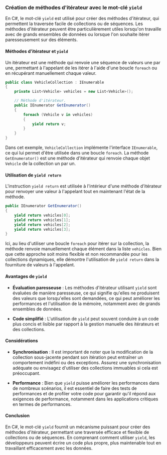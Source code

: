### Création de méthodes d'itérateur avec le mot-clé `yield`

En C#, le mot-clé `yield` est utilisé pour créer des méthodes d'itérateur, qui permettent la traversée facile de collections ou de séquences. Les méthodes d'itérateur peuvent être particulièrement utiles lorsqu'on travaille avec de grands ensembles de données ou lorsque l'on souhaite itérer paresseusement sur des éléments.

#### Méthodes d'itérateur et `yield`

Un itérateur est une méthode qui renvoie une séquence de valeurs une par une, permettant à l'appelant de les itérer à l'aide d'une boucle `foreach` ou en récupérant manuellement chaque valeur.

```csharp
public class VehicleCollection : IEnumerable
{
    private List<Vehicle> vehicles = new List<Vehicle>();

    // Méthode d'itérateur.
    public IEnumerator GetEnumerator()
    {
        foreach (Vehicle v in vehicles)
        {
            yield return v;
        }
    }
}
```

Dans cet exemple, `VehicleCollection` implémente l'interface `IEnumerable`, ce qui lui permet d'être utilisée dans une boucle `foreach`. La méthode `GetEnumerator()` est une méthode d'itérateur qui renvoie chaque objet `Vehicle` de la collection un par un.

#### Utilisation de `yield return`

L'instruction `yield return` est utilisée à l'intérieur d'une méthode d'itérateur pour renvoyer une valeur à l'appelant tout en maintenant l'état de la méthode.

```csharp
public IEnumerator GetEnumerator()
{
    yield return vehicles[0];
    yield return vehicles[1];
    yield return vehicles[2];
    yield return vehicles[3];
}
```

Ici, au lieu d'utiliser une boucle `foreach` pour itérer sur la collection, la méthode renvoie manuellement chaque élément dans la liste `vehicles`. Bien que cette approche soit moins flexible et non recommandée pour les collections dynamiques, elle démontre l'utilisation de `yield return` dans la fourniture de valeurs à l'appelant.

#### Avantages de `yield`

- **Évaluation paresseuse** : Les méthodes d'itérateur utilisant `yield` sont évaluées de manière paresseuse, ce qui signifie qu'elles ne produisent des valeurs que lorsqu'elles sont demandées, ce qui peut améliorer les performances et l'utilisation de la mémoire, notamment avec de grands ensembles de données.
  
- **Code simplifié** : L'utilisation de `yield` peut souvent conduire à un code plus concis et lisible par rapport à la gestion manuelle des itérateurs et des collections.

#### Considérations

- **Synchronisation** : Il est important de noter que la modification de la collection sous-jacente pendant son itération peut entraîner un comportement indéfini ou des exceptions. Assurez une synchronisation adéquate ou envisagez d'utiliser des collections immuables si cela est préoccupant.

- **Performance** : Bien que `yield` puisse améliorer les performances dans de nombreux scénarios, il est essentiel de faire des tests de performances et de profiler votre code pour garantir qu'il répond aux exigences de performance, notamment dans les applications critiques en termes de performances.

#### Conclusion

En C#, le mot-clé `yield` fournit un mécanisme puissant pour créer des méthodes d'itérateur, permettant une traversée efficace et flexible de collections ou de séquences. En comprenant comment utiliser `yield`, les développeurs peuvent écrire un code plus propre, plus maintenable tout en travaillant efficacement avec les données.